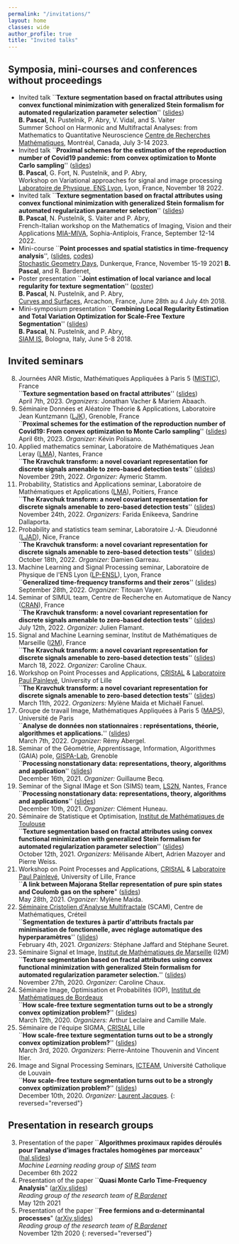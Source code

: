 ```yaml
---
permalink: "/invitations/"
layout: home
classes: wide
author_profile: true
title: "Invited talks"
---
```


## Symposia, mini-courses and conferences without proceedings

* Invited talk ``**Texture segmentation based on fractal attributes using convex functional minimization with generalized Stein formalism for automated regularization parameter selection**'' ([slides](../assets/pdfs/CRM2023.pdf))  
**B. Pascal**, N. Pustelnik, P. Abry, V. Vidal, and S. Vaiter  
Summer School on Harmonic and Multifractal Analyses: from Mathematics to Quantitative Neuroscience
 [Centre de Recherches Mathématiques](https://www.crmath.ca/en/activities/#/type/activity/id/3885), 
 Montréal, Canada, July 3-14 2023.
* Invited talk ``**Proximal schemes for the estimation of the reproduction number of Covid19 pandemic: from convex optimization to Monte Carlo sampling**'' ([slides](../assets/pdfs/SISYPHE.pdf))  
**B. Pascal**, G. Fort, N. Pustelnik, and P. Abry,  
Workshop on Variational approaches for signal and image processing
 [Laboratoire de Physique, ENS Lyon](http://www.ens-lyon.fr/PHYSIQUE/seminars/machine-learning-and-signal-processing/mlsp22_SiSyPhe), Lyon, France, November 18 2022.
* Invited talk ``**Texture segmentation based on fractal attributes using convex functional minimization with generalized Stein formalism for automated regularization parameter selection**'' ([slides](../assets/pdfs/MIA22.pdf))  
**B. Pascal**, N. Pustelnik, S. Vaiter and P. Abry,  
French-Italian workshop on the Mathematics of Imaging, Vision and their Applications [MIA-MIVA](https://sites.google.com/view/workshop-mia-miva/home), Sophia-Antiplois, France, September 12-14 2022.
* Mini-course ``**Point processes and spatial statistics in time-frequency analysis**'', ([slides](../assets/pdfs/SP-and-GAF_B-Pascal.pdf), [codes](https://github.com/bpascal-fr/GeoSto-PP-for-TF))  
[Stochastic Geometry Days](https://www.mathconf.org/sgd2021), Dunkerque, France, November 15-19 2021
**B. Pascal**, and R. Bardenet,  
* Poster presentation ``**Joint estimation of local variance and local regularity for texture segmentation**'' ([poster](../assets/pdfs/CS18.pdf))  
**B. Pascal**, N. Pustelnik, and P. Abry,  
 [Curves and Surfaces](https://cs2018.sciencesconf.org/), Arcachon, France, June 28th au 4 July 4th 2018.
* Mini-symposium presentation ``**Combining Local Regularity Estimation and Total Variation Optimization for Scale-Free Texture Segmentation**'' ([slides](../assets/pdfs/siam2018.pdf))  
**B. Pascal**, N. Pustelnik, and P. Abry,  
[SIAM IS](https://www.siam-is18.dm.unibo.it/), Bologna, Italy, June 5-8 2018.

## Invited seminars

8. Journées ANR Mistic, Mathématiques Appliquées à Paris 5 ([MISTIC](https://mistic.math.cnrs.fr/?p=150)), France  
``**Texture segmentation based on fractal attributes**'' ([slides](../assets/pdfs/MISTIC23.pdf))  
April 7th, 2023. *Organizers:* Jonathan Vacher & Mariem Abaach.
7. Séminaire Données et Aléatoire Théorie & Applications, Laboratoire Jean Kuntzmann ([LJK](https://www-ljk.imag.fr/)), Grenoble, France  
``**Proximal schemes for the estimation of the reproduction number of Covid19: From convex optimization to Monte Carlo sampling**'' ([slides](../assets/pdfs/LJK23.pdf))  
April 6th, 2023. *Organizer:* Kévin Polisano.
6. Applied mathematics seminar, Laboratoire de Mathématiques Jean Leray ([LMA](https://www.math.sciences.univ-nantes.fr/fr)), Nantes, France  
``**The Kravchuk transform: a novel covariant representation for discrete signals amenable to zero-based detection tests**'' ([slides](../assets/pdfs/LMA22.pdf))  
November 29th, 2022. *Organizer:* Aymeric Stamm.
6. Probability, Statistics and Applications seminar, Laboratoire de Mathématiques et Applications ([LMA](http://rech-math.sp2mi.univ-poitiers.fr/)), Poitiers, France  
``**The Kravchuk transform: a novel covariant representation for discrete signals amenable to zero-based detection tests**'' ([slides](../assets/pdfs/LMA22.pdf))  
November 24th, 2022. *Organizers:* Farida Enikeeva, Sandrine Dallaporta.
6. Probability and statistics team seminar, Laboratoire J.-A. Dieudonné ([LJAD](https://math.unice.fr/)), Nice, France  
``**The Kravchuk transform: a novel covariant representation for discrete signals amenable to zero-based detection tests**'' ([slides](../assets/pdfs/LJAD22.pdf))  
October 18th, 2022. *Organizer:* Damien Garreau.
6. Machine Learning and Signal Processing seminar, Laboratoire de Physique de l'ENS Lyon ([LP-ENSL](http://www.ens-lyon.fr/PHYSIQUE)), Lyon, France  
``**Generalized time-frequency transforms and their zeros**'' ([slides](../assets/pdfs/ENSL22.pdf))  
September 28th, 2022. *Organizer:* Titouan Vayer.
1. Seminar of SIMUL team, Centre de Recherche en Automatique de Nancy ([CRAN](http://www.cran.univ-lorraine.fr/)), France  
``**The Kravchuk transform: a novel covariant representation for discrete signals amenable to zero-based detection tests**'' ([slides](../assets/pdfs/CRAN22.pdf))  
July 12th, 2022. *Organizer:* Julien Flamant.
1. Signal and Machine Learning seminar, Institut de Mathématiques de Marseille ([I2M](https://www.i2m.univ-amu.fr/)), France  
``**The Kravchuk transform: a novel covariant representation for discrete signals amenable to zero-based detection tests**'' ([slides](../assets/pdfs/I2M22.pdf))  
March 18, 2022.  *Organizer:* Caroline Chaux.
1. Workshop on Point Processes and Applications, [CRIStAL](https://www.cristal.univ-lille.fr/spip.php?page=rubrique&id_rubrique=1) & [Laboratoire Paul Painlevé](https://math.univ-lille.fr/), University of Lille  
``**The Kravchuk transform: a novel covariant representation for discrete signals amenable to zero-based detection tests**'' ([slides](../assets/pdfs/gt-kravchuk.pdf))  
March 11th, 2022. *Organizers:* Mylène Maida et Michaël Fanuel.
1. Groupe de travail Image, Mathématiques Appliquées à Paris 5 ([MAP5](https://map5.mi.parisdescartes.fr/)), Université de Paris  
``**Analyse de données non stationnaires : représentations, théorie, algorithmes et applications.**'' ([slides](../assets/pdfs/MAP522.pdf))  
March 7th, 2022. *Organizer:* Rémy Abergel.
1. Seminar of the Géométrie, Apprentissage, Information, Algorithmes (GAIA) pole, [GISPA-Lab](http://www.gipsa-lab.fr/), Grenoble  
``**Processing nonstationary data: representations, theory, algorithms and application**'' ([slides](../assets/pdfs/Grenoble21.pdf))  
December 16th, 2021. *Organizer:* Guillaume Becq.
1. Seminar of the Signal IMage et Son (SIMS) team, [LS2N](https://www.ls2n.fr/), Nantes, France
``**Processing nonstationary data: representations, theory, algorithms and applications**'' ([slides](../assets/pdfs/Nantes21.pdf))  
December 10th, 2021. *Organizer:* Clément Huneau.
1. Séminaire de Statistique et Optimisation, [Institut de Mathématiques de Toulouse](https://www.math.univ-toulouse.fr/)  
``**Texture segmentation based on fractal attributes using convex functional minimization with generalized Stein formalism for automated regularization parameter selection**'' ([slides](../assets/pdfs/Toulouse21.pdf))  
October 12th, 2021. *Organizers:* Mélisande Albert, Adrien Mazoyer and Pierre Weiss.
1. Workshop on Point Processes and Applications, [CRIStAL](https://www.cristal.univ-lille.fr/spip.php?page=rubrique&id_rubrique=1) & [Laboratoire Paul Painlevé](https://math.univ-lille.fr/), University of Lille, France  
``**A link between Majorana Stellar representation of pure spin states and Coulomb gas on the sphere**"  ([slides](../assets/pdfs/gt-pp.pdf))  
May 28th, 2021. *Organizer:* Mylène Maida.
1. [Séminaire Cristolien d'Analyse Multifractale](https://sites.math.u-pem.fr/scam/) (SCAM), Centre de Mathématiques, Créteil  
``**Segmentation de textures à partir d'attributs fractals par minimisation de fonctionnelle, avec réglage automatique des hyperparamètres**'' ([slides](../assets/pdfs/SCAM21.pdf))  
February 4th, 2021. *Organizers:* Stéphane Jaffard and Stéphane Seuret.
1. Séminaire Signal et Image, [Institut de Mathématiques de Marseille](https://www.i2m.univ-amu.fr/) (I2M)  
``**Texture segmentation based on fractal attributes using convex functional minimization with generalized Stein formalism for automated regularization parameter selection.**'' ([slides](../assets/pdfs/Marseille20.pdf))  
November 27th, 2020. *Organizer:* Caroline Chaux.
1. Séminaire Image, Optimisation et Probabilités (IOP), [Institut de Mathématiques de Bordeaux](https://www.math.u-bordeaux.fr/imb/spip.php)  
``**How scale-free texture segmentation turns out to be a strongly convex optimization problem?**'' ([slides](../assets/pdfs/IMB20.pdf))  
March 12th, 2020. *Organizers:* Arthur Leclaire and Camille Male.
1. Séminaire de l'équipe SIGMA, [CRIStAL](https://www.cristal.univ-lille.fr/spip.php?page=rubrique&id_rubrique=1) Lille  
``**How scale-free texture segmentation turns out to be a strongly convex optimization problem?**'' ([slides](../assets/pdfs/CRISTAL20.pdf))  
March 3rd, 2020. *Organizers:* Pierre-Antoine Thouvenin and Vincent Itier.
1. Image and Signal Processing Seminars, [ICTEAM](https://uclouvain.be/en/research-institutes/icteam), Université Catholique de Louvain  
``**How scale-free texture segmentation turns out to be a strongly convex optimization problem?**'' ([slides](../assets/pdfs/UCL2019.pdf))  
December 10th, 2020. *Organizer:* [Laurent Jacques](https://laurentjacques.gitlab.io/).
{: reversed="reversed"}

## Presentation in research groups
3. Presentation of the paper ``**Algorithmes proximaux rapides déroulés pour l’analyse d’images fractales homogènes par morceaux**" ([hal](https://hal.science/hal-03621545/document),[slides](../assets/pdfs/ML22.pdf))  
*Machine Learning reading group of [SIMS](https://sims.ls2n.fr/) team*  
December 6th 2022
1. Presentation of the paper ``**Quasi Monte Carlo Time-Frequency Analysis**" ([arXiv](https://arxiv.org/pdf/2011.02025.pdf),[slides](../assets/pdfs/Avron_qMCTF.pdf))  
*Reading group of the research team of [R.Bardenet](http://rbardenet.github.io/)*  
May 12th 2021
1. Presentation of the paper ``**Free fermions and α-determinantal processes**" ([arXiv](https://arxiv.org/pdf/1811.11556.pdf),[slides](../assets/pdfs/FreeFermions_BPascal.pdf))  
*Reading group of the research team of [R.Bardenet](http://rbardenet.github.io/)*  
November 12th 2020
{: reversed="reversed"}